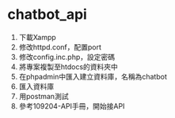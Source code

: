 # chatbot_api

1. 下載Xampp
2. 修改httpd.conf，配置port
3. 修改config.inc.php，設定密碼
4. 將專案複製至htdocs的資料夾中
5. 在phpadmin中匯入建立資料庫，名稱為chatbot
6. 匯入資料庫
7. 用postman測試
8. 參考109204-API手冊，開始接API
